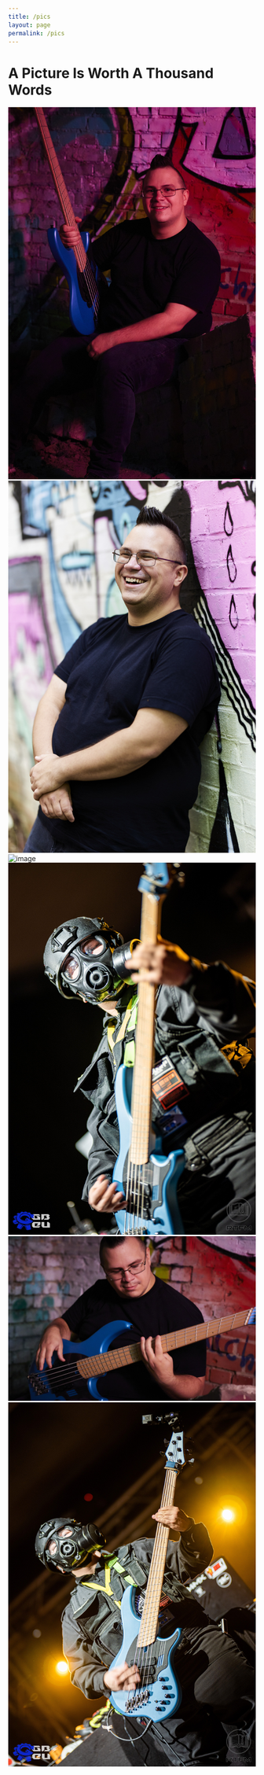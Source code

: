 ```yaml
---
title: /pics
layout: page
permalink: /pics
---
```


# A Picture Is Worth A Thousand Words

<div class="pic-columns">
    <div class="pics-left">
        <img alt="image" class="grid-pic" src="assets/img/bass_pic_2.jpg"/>
        <img alt="image" class="grid-pic" src="assets/img/bass_pic_16.jpg"/>
        <img alt="image" class="grid-pic" src="assets/img/bass_pic_20.jpg"/>
    </div>
    <div class="pics-right">
        <img alt="image" class="grid-pic" src="assets/img/bass_pic_18.jpg"/>
        <img alt="image" class="grid-pic" src="assets/img/bass_pic_5.jpg"/>
        <img alt="image" class="grid-pic" src="assets/img/bass_pic_19.jpg"/>
    </div>
</div>